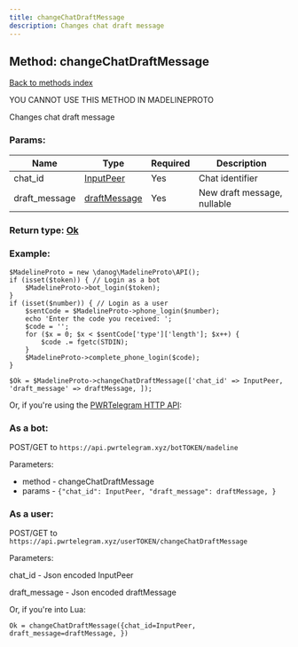 ```yaml
---
title: changeChatDraftMessage
description: Changes chat draft message
---
```

## Method: changeChatDraftMessage  
[Back to methods index](index.md)


YOU CANNOT USE THIS METHOD IN MADELINEPROTO


Changes chat draft message

### Params:

| Name     |    Type       | Required | Description |
|----------|---------------|----------|-------------|
|chat\_id|[InputPeer](../types/InputPeer.md) | Yes|Chat identifier|
|draft\_message|[draftMessage](../types/draftMessage.md) | Yes|New draft message, nullable|


### Return type: [Ok](../types/Ok.md)

### Example:


```
$MadelineProto = new \danog\MadelineProto\API();
if (isset($token)) { // Login as a bot
    $MadelineProto->bot_login($token);
}
if (isset($number)) { // Login as a user
    $sentCode = $MadelineProto->phone_login($number);
    echo 'Enter the code you received: ';
    $code = '';
    for ($x = 0; $x < $sentCode['type']['length']; $x++) {
        $code .= fgetc(STDIN);
    }
    $MadelineProto->complete_phone_login($code);
}

$Ok = $MadelineProto->changeChatDraftMessage(['chat_id' => InputPeer, 'draft_message' => draftMessage, ]);
```

Or, if you're using the [PWRTelegram HTTP API](https://pwrtelegram.xyz):

### As a bot:

POST/GET to `https://api.pwrtelegram.xyz/botTOKEN/madeline`

Parameters:

* method - changeChatDraftMessage
* params - `{"chat_id": InputPeer, "draft_message": draftMessage, }`



### As a user:

POST/GET to `https://api.pwrtelegram.xyz/userTOKEN/changeChatDraftMessage`

Parameters:

chat_id - Json encoded InputPeer

draft_message - Json encoded draftMessage




Or, if you're into Lua:

```
Ok = changeChatDraftMessage({chat_id=InputPeer, draft_message=draftMessage, })
```

